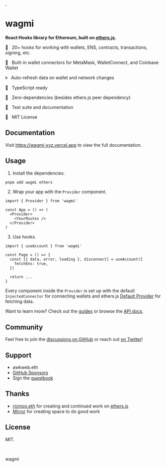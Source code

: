 <p>
  <a aria-label="NPM version" href="https://www.npmjs.com/package/wagmi">
    <img
      alt=""
      src="https://img.shields.io/npm/v/wagmi.svg?style=for-the-badge&labelColor=161c22"
    />
  </a>
  <a aria-label="License" href="/LICENSE">
    <img
      alt=""
      src="https://img.shields.io/npm/l/wagmi.svg?style=for-the-badge&labelColor=161c22"
    />
  </a>
</p>

# wagmi

**React Hooks library for Ethereum, built on [ethers.js](https://github.com/ethers-io/ethers.js).**

🚀 &nbsp; 20+ hooks for working with wallets, ENS, contracts, transactions, signing, etc.

💼 &nbsp; Built-in wallet connectors for MetaMask, WalletConnect, and Coinbase Wallet

🌀 &nbsp; Auto-refresh data on wallet and network changes

🦄 &nbsp; TypeScript ready

💨 &nbsp; Zero-dependencies (besides ethers.js peer dependency)

🌳 &nbsp; Test suite and documentation

📖 &nbsp; MIT License

## Documentation

Visit https://wagmi-xyz.vercel.app to view the full documentation.

## Usage

1. Install the dependencies.

```bash
pnpm add wagmi ethers
```

2. Wrap your app with the `Provider` component.

```tsx
import { Provider } from 'wagmi'

const App = () => (
  <Provider>
    <YourRoutes />
  </Provider>
)
```

3. Use hooks.

```tsx
import { useAccount } from 'wagmi'

const Page = () => {
  const [{ data, error, loading }, disconnect] = useAccount({
    fetchEns: true,
  })

  return ...
}
```

Every component inside the `Provider` is set up with the default `InjectedConnector` for connecting wallets and ethers.js [Default Provider](https://docs.ethers.io/v5/api/providers/#providers-getDefaultProvider) for fetching data.

Want to learn more? Check out the [guides](https://wagmi-xyz.vercel.app/guides/connect-wallet) or browse the [API docs](https://wagmi-xyz.vercel.app/docs/provider).

## Community

Feel free to join the [discussions on GitHub](https://github.com/tmm/wagmi/discussions) or reach out [on Twitter](https://twitter.com/awkweb)!

## Support

- awkweb.eth
- [GitHub Sponsors](https://github.com/sponsors/tmm)
- Sign the [guestbook](https://github.com/tmm/wagmi/discussions/2)

## Thanks

- [ricmoo.eth](https://twitter.com/ricmoo) for creating and continued work on [ethers.js](https://github.com/ethers-io/ethers.js)
- [Mirror](https://mirror.xyz) for creating space to do good work

## License

MIT.

<br />

wagmi
